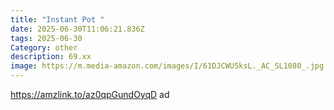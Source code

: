 ```yaml
---
title: "Instant Pot "
date: 2025-06-30T11:06:21.836Z
tags: 2025-06-30
Category: other
description: 69.xx
image: https://m.media-amazon.com/images/I/61DJCWU5ksL._AC_SL1080_.jpg
---
```

https://amzlink.to/az0qpGundOyqD ad